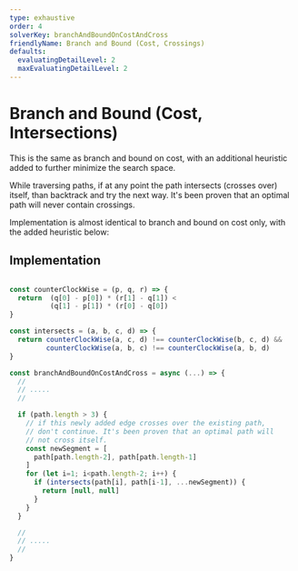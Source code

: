 ```yaml
---
type: exhaustive
order: 4
solverKey: branchAndBoundOnCostAndCross
friendlyName: Branch and Bound (Cost, Crossings)
defaults:
  evaluatingDetailLevel: 2
  maxEvaluatingDetailLevel: 2
---
```



# Branch and Bound (Cost, Intersections)

This is the same as branch and bound on cost, with an additional heuristic added to further minimize the search space.

While traversing paths, if at any point the path intersects (crosses over) itself, than backtrack and try the next way. It's been proven that an optimal path will never contain crossings.

Implementation is almost identical to branch and bound on cost only, with the added heuristic below:


## Implementation

```javascript

const counterClockWise = (p, q, r) => {
  return  (q[0] - p[0]) * (r[1] - q[1]) <
          (q[1] - p[1]) * (r[0] - q[0])
}

const intersects = (a, b, c, d) => {
  return counterClockWise(a, c, d) !== counterClockWise(b, c, d) && 
         counterClockWise(a, b, c) !== counterClockWise(a, b, d)
}

const branchAndBoundOnCostAndCross = async (...) => {
  //
  // .....
  //

  if (path.length > 3) {
    // if this newly added edge crosses over the existing path,
    // don't continue. It's been proven that an optimal path will
    // not cross itself.
    const newSegment = [
      path[path.length-2], path[path.length-1]
    ]
    for (let i=1; i<path.length-2; i++) {
      if (intersects(path[i], path[i-1], ...newSegment)) {
        return [null, null]
      }
    }
  }

  //
  // .....
  //
}
```
